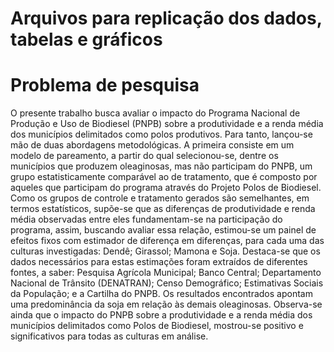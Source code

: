 # Arquivos para replicação dos dados, tabelas e gráficos

# Problema de pesquisa

O presente trabalho busca avaliar o impacto do Programa Nacional de Produção e Uso de Biodiesel (PNPB) sobre a produtividade e a renda média dos municípios delimitados como polos produtivos. Para tanto, lançou-se mão de duas abordagens metodológicas. A primeira consiste em um modelo de pareamento, a partir do qual selecionou-se, dentre os municípios que produzem oleaginosas, mas não participam do PNPB, um grupo estatisticamente comparável ao de tratamento, que é composto por aqueles que participam do programa através do Projeto Polos de Biodiesel. Como os grupos de controle e tratamento gerados são semelhantes, em termos estatísticos, supõe-se que as diferenças de produtividade e renda média observadas entre eles fundamentam-se na participação do programa, assim, buscando avaliar essa relação, estimou-se um painel de efeitos fixos com estimador de diferença em diferenças, para cada uma das culturas investigadas: Dendê; Girassol; Mamona e Soja. Destaca-se que os dados necessários para estas estimações foram extraídos de diferentes fontes, a saber: Pesquisa Agrícola Municipal; Banco Central; Departamento Nacional de Trânsito (DENATRAN); Censo Demográfico; Estimativas Sociais da População; e a Cartilha do PNPB. Os resultados encontrados apontam uma predominância da soja em relação às demais oleaginosas. Observa-se ainda que o impacto do PNPB sobre a produtividade e a renda média dos municípios delimitados como Polos de Biodiesel, mostrou-se positivo e significativos para todas as culturas em análise.   
